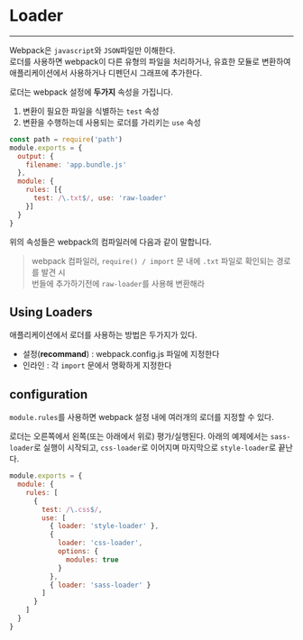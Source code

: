 # Loader

---

Webpack은 `javascript`와 `JSON`파일만 이해한다. <br>
로더를 사용하면 webpack이 다른 유형의 파일을 처리하거나, 유효한 모듈로 변환하여 애플리케이션에서 사용하거나 디펜던시 그래프에 추가한다.

로더는 webpack 설정에 <b>두가지</b> 속성을 가집니다.

1. 변환이 필요한 파일을 식별하는 `test` 속성
2. 변환을 수행하는데 사용되는 로더를 가리키는 `use` 속성

```js
const path = require('path')
module.exports = {
  output: {
    filename: 'app.bundle.js'
  },
  module: {
    rules: [{
      test: /\.txt$/, use: 'raw-loader'
    }]
  }
}
```

위의 속성들은 webpack의 컴파일러에 다음과 같이 말합니다.
> webpack 컴파일러, `require() / import` 문 내에 `.txt` 파일로 확인되는 경로를 발견 시 <br>
> 번들에 추가하기전에 `raw-loader`를 사용해 변환해라

## Using Loaders

애플리케이션에서 로더를 사용하는 방법은 두가지가 있다.

- 설정(<strong>recommand</strong>) : webpack.config.js 파일에 지정한다
- 인라인 : 각 `import` 문에서 명확하게 지정한다

## configuration

`module.rules`를 사용하면 webpack 설정 내에 여러개의 로더를 지정할 수 있다.

로더는 오른쪽에서 왼쪽(또는 아래에서 위로) 평가/실행된다. 아래의 예제에서는 `sass-loader`로 실행이 시작되고,
`css-loader`로 이어지며 마지막으로 `style-loader`로 끝난다.

```js
module.exports = {
  module: {
    rules: [
      {
        test: /\.css$/,
        use: [
          { loader: 'style-loader' },
          {
            loader: 'css-loader',
            options: {
              modules: true
            }
          },
          { loader: 'sass-loader' }
        ]
      }
    ]
  }
}
```